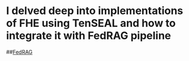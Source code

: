 # I delved deep into implementations of FHE using TenSEAL and how to integrate it with FedRAG pipeline

##[FedRAG](https://github.com/siddhant230/federated_rag)

